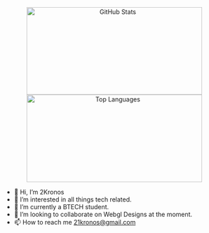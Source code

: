 <div align="center">
  <img src="https://github-readme-stats-ten-sigma-29.vercel.app/api?username=2Kronos&show_icons=true&theme=blue-green&include_all_commits=false&count_private=true" alt="GitHub Stats" width="400" height="200"/>
  <img src="https://github-readme-stats-ten-sigma-29.vercel.app/api/top-langs/?username=2Kronos&layout=compact&theme=tokyonight&langs_count=10" alt="Top Languages" width="400" height="200" />
</div>


- 👋 Hi, I’m 2Kronos
- 👀 I’m interested in all things tech related.
- 🌱 I’m currently a BTECH student.
- 💞️ I’m looking to collaborate on Webgl Designs at the moment.
- 📫 How to reach me 21kronos@gmail.com
  

<!---
2Kronos/2Kronos is a ✨ special ✨ repository because its `README.md` (this file) appears on your GitHub profile.
You can click the Preview link to take a look at your changes.
--->
